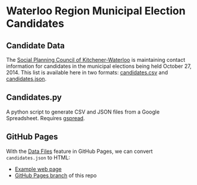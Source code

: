 # Waterloo Region Municipal Election Candidates

## Candidate Data

The [Social Planning Council of Kitchener-Waterloo](http://waterlooregion.org) is maintaining contact information for candidates in the municipal elections being held October 27, 2014. This list is available here in two formats: [candidates.csv](https://github.com/info-waterloo-region/election-2014/blob/master/candidates.csv) and [candidates.json](https://github.com/info-waterloo-region/election-2014/blob/master/candidates.json).

## Candidates.py

A python script to generate CSV and JSON files from a Google Spreadsheet. Requires [gspread](https://github.com/burnash/gspread).

## GitHub Pages

With the [Data Files](http://jekyllrb.com/docs/datafiles/) feature in GitHub Pages, we can convert `candidates.json` to HTML:

* [Example web page](http://info.waterlooregion.org/election-2014/)
* [GitHub Pages branch](https://github.com/info-waterloo-region/election-2014/tree/gh-pages) of this repo

